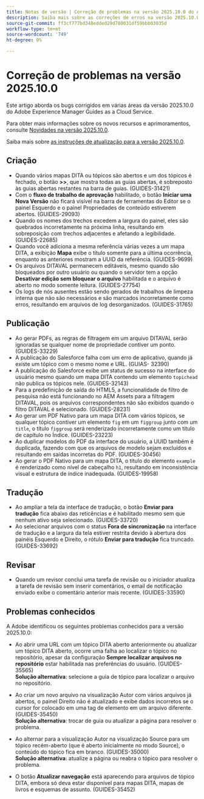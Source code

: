 ```yaml
---
title: Notas de versão | Correção de problemas na versão 2025.10.0 do Adobe Experience Manager Guides
description: Saiba mais sobre as correções de erros na versão 2025.10.0 do Adobe Experience Manager Guides as a Cloud Service.
source-git-commit: ff3cf777bd348edded29d780031df59bbb03035d
workflow-type: tm+mt
source-wordcount: '749'
ht-degree: 0%

---
```


# Correção de problemas na versão 2025.10.0

Este artigo aborda os bugs corrigidos em várias áreas da versão 2025.10.0 do Adobe Experience Manager Guides as a Cloud Service.

Para obter mais informações sobre os novos recursos e aprimoramentos, consulte [Novidades na versão 2025.10.0](whats-new-2025-10-0.md).

Saiba mais sobre [as instruções de atualização para a versão 2025.10.0](upgrade-instructions-2025-10-0.md).

## Criação

- Quando vários mapas DITA ou tópicos são abertos e um dos tópicos é fechado, o botão **>>**, que mostra todas as guias abertas, é sobreposto às guias abertas restantes na barra de guias. (GUIDES-31421)
- Com o **fluxo de trabalho de aprovação** habilitado, o botão **Iniciar uma Nova Versão** não ficará visível na barra de ferramentas do Editor se o painel Esquerdo e o painel Propriedades de conteúdo estiverem abertos. (GUIDES-29093)
- Quando os nomes dos trechos excedem a largura do painel, eles são quebrados incorretamente na próxima linha, resultando em sobreposição com trechos adjacentes e afetando a legibilidade. (GUIDES-22685)
- Quando você adiciona a mesma referência várias vezes a um mapa DITA, a exibição **Mapa** exibe o título somente para a última ocorrência, enquanto as anteriores mostram a UUID da referência. (GUIDES-9699)
- Os arquivos DITAVAL permanecem editáveis, mesmo quando são bloqueados por outro usuário ou quando o servidor tem a opção **Desativar edição sem bloquear o arquivo** habilitada e o arquivo é aberto no modo somente leitura. (GUIDES-27754)
- Os logs de nós ausentes estão sendo gerados de trabalhos de limpeza interna que não são necessários e são marcados incorretamente como erros, resultando em arquivos de log desorganizados. (GUIDES-31765)


## Publicação

- Ao gerar PDFs, as regras de filtragem em um arquivo DITAVAL serão ignoradas se qualquer nome de propriedade contiver um ponto. (GUIDES-33229)
- A publicação do Salesforce falha com um erro de aplicativo, quando já existe um tópico com o mesmo nome e URL. (GUIAS- 32390)
- A publicação do Salesforce exibe um status de sucesso na interface do usuário mesmo quando um mapa DITA contendo um elemento `topichead` não publica os tópicos nele. (GUIDES-32143)
- Para a predefinição de saída do HTML5, a funcionalidade de filtro de pesquisa não está funcionando no AEM Assets para a filtragem DITAVAL, pois os arquivos correspondentes não são exibidos quando o filtro DITAVAL é selecionado. (GUIDES-28231)
- Ao gerar um PDF Nativo para um mapa DITA com vários tópicos, se qualquer tópico contiver um elemento `fig` em um `figgroup` junto com um `title`, o título `figgroup` será renderizado incorretamente como um título de capítulo no Índice. (GUIDES-23223)
- Ao duplicar modelos do PDF da interface do usuário, a UUID também é duplicada, fazendo com que os arquivos de modelo sejam excluídos e resultando em saídas incorretas do PDF. (GUIDES-30456)
- Ao gerar o PDF Nativo para um mapa DITA, o título do elemento `example` é renderizado como nível de cabeçalho `h1`, resultando em inconsistência visual e estrutura de índice inadequada. (GUIDES-19958)

## Tradução

- Ao ampliar a tela da interface de tradução, o botão **Enviar para tradução** fica abaixo das reticências e é habilitado mesmo sem que nenhum ativo seja selecionado. (GUIDES-33720)
- Ao selecionar arquivos com o status **Fora de sincronização** na interface de tradução e a largura da tela estiver restrita devido à abertura dos painéis Esquerdo e Direito, o rótulo **Enviar para tradução** fica truncado. (GUIDES-33692)

## Revisar

- Quando um revisor conclui uma tarefa de revisão ou o iniciador atualiza a tarefa de revisão sem inserir comentários, o email de notificação enviado exibe o comentário anterior mais recente. (GUIDES-33590)

## Problemas conhecidos

A Adobe identificou os seguintes problemas conhecidos para a versão 2025.10.0:

- Ao abrir uma URL com um tópico DITA aberto anteriormente ou atualizar um tópico DITA aberto, ocorre uma falha ao localizar o tópico no repositório, apesar da configuração **Sempre localizar arquivos no repositório** estar habilitada nas preferências do usuário. (GUIDES-35565)<br>**Solução alternativa**: selecione a guia de tópico para localizar o arquivo no repositório.

- Ao criar um novo arquivo na visualização Autor com vários arquivos já abertos, o painel Direito não é atualizado e exibe dados incorretos se o cursor for colocado em uma tag de elemento em um arquivo diferente. (GUIDES-35450)<br>**Solução alternativa**: trocar de guia ou atualizar a página para resolver o problema.

- Ao alternar para a visualização Autor na visualização Source para um tópico recém-aberto (que é aberto inicialmente no modo Source), o conteúdo do tópico fica em branco. (GUIDES-35000)<br>**Solução alternativa**: atualize a página ou reabra o tópico para resolver o problema.

- O botão **Atualizar navegação** está aparecendo para arquivos de tópico DITA, embora só deva estar disponível para mapas DITA, mapas de livros e esquemas de assunto. (GUIDES-35452)






